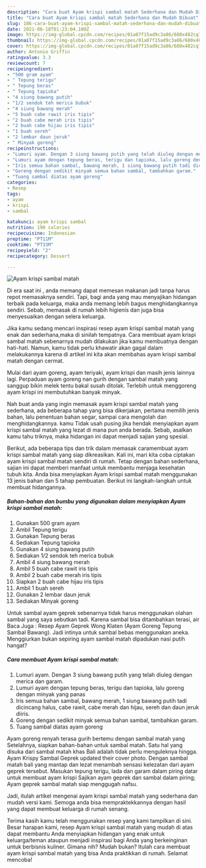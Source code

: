 ```yaml
---
description: "Cara buat Ayam krispi sambal matah Sederhana dan Mudah Dibuat"
title: "Cara buat Ayam krispi sambal matah Sederhana dan Mudah Dibuat"
slug: 186-cara-buat-ayam-krispi-sambal-matah-sederhana-dan-mudah-dibuat
date: 2021-06-18T01:23:04.100Z
image: https://img-global.cpcdn.com/recipes/01a07f15ad9c3a86/680x482cq70/ayam-krispi-sambal-matah-foto-resep-utama.jpg
thumbnail: https://img-global.cpcdn.com/recipes/01a07f15ad9c3a86/680x482cq70/ayam-krispi-sambal-matah-foto-resep-utama.jpg
cover: https://img-global.cpcdn.com/recipes/01a07f15ad9c3a86/680x482cq70/ayam-krispi-sambal-matah-foto-resep-utama.jpg
author: Antonio Griffin
ratingvalue: 3.3
reviewcount: 7
recipeingredient:
- "500 gram ayam"
- " Tepung terigu"
- " Tepung beras"
- " Tepung tapioka"
- "4 siung bawang putih"
- "1/2 sendok teh merica bubuk"
- "4 siung bawang merah"
- "5 buah cabe rawit iris tipis"
- "2 buah cabe merah iris tipis"
- "2 buah cabe hijau iris tipis"
- "1 buah sereh"
- "2 lembar daun jeruk"
- " Minyak goreng"
recipeinstructions:
- "Lumuri ayam. Dengan 3 siung bawang putih yang telah diuleg dengan merica dan garam."
- "Lumuri ayam dengan tepung beras, terigu dan tapioka, lalu goreng dengan minyak yang panas"
- "Iris semua bahan sambal, bawang merah, 1 siung bawang putih tadi dicincang halus, cabe rawit, cabe merah dan hijau, sereh dan daun jeruk diiris."
- "Goreng dengan sedikit minyak semua bahan sambal, tambahkan garam."
- "Tuang sambal diatas ayam goreng"
categories:
- Resep
tags:
- ayam
- krispi
- sambal

katakunci: ayam krispi sambal 
nutrition: 190 calories
recipecuisine: Indonesian
preptime: "PT11M"
cooktime: "PT33M"
recipeyield: "2"
recipecategory: Dessert

---
```



![Ayam krispi sambal matah](https://img-global.cpcdn.com/recipes/01a07f15ad9c3a86/680x482cq70/ayam-krispi-sambal-matah-foto-resep-utama.jpg)

Di era  saat ini , anda memang dapat memesan makanan jadi tanpa harus repot memasaknya sendiri. Tapi, bagi anda yang mau menyajikan hidangan terbaik pada keluarga, maka anda memang lebih bagus menghidangkannya sendiri. Sebab, memasak di rumah lebih higienis dan juga bisa menyesuaikan dengan selera keluarga.

Jika kamu sedang mencari inspirasi resep ayam krispi sambal matah yang enak dan sederhana,maka di sinilah tempatnya. Cara membuat ayam krispi sambal matah  sebenarnya mudah dilakukan jika kamu membuatnya dengan hati-hati. Namun, kamu tidak perlu khawatir akan gagal dalam melakukannya 
karena di artikel ini kita akan membahas ayam krispi sambal matah dengan cermat.  

Mulai dari ayam goreng, ayam teriyaki, ayam krispi dan masih jenis lainnya lagi. Perpaduan ayam goreng nan gurih dengan sambal matah yang sanggup bikin melek tentu bakal susah ditolak. Terlebih untuk menggoreng ayam krispi ini membutuhkan banyak minyak.

Nah buat anda yang ingin memasak ayam krispi sambal matah yang sederhana, ada beberapa tahap yang bisa dikerjakan, pertama memilih jenis bahan, lalu penentuan bahan segar, sampai cara mengolah dan menghidangkannya. kamu Tidak usah pusing jika hendak menyiapkan ayam krispi sambal matah yang lezat di mana pun anda berada. Sebab, asalkan kamu  tahu triknya, maka hidangan ini dapat menjadi sajian yang spesial.

Berikut, ada beberapa tips dan trik dalam memasak caramembuat ayam krispi sambal matah yang siap dikreasikan. Kali ini, mari kita coba ciptakan ayam krispi sambal matah sendiri di rumah. Tetap dengan bahan sederhana, sajian ini dapat memberi manfaat untuk membantu menjaga kesehatan tubuh kita. Anda bisa menyiapkan Ayam krispi sambal matah menggunakan 13 jenis bahan dan 5 tahap pembuatan. Berikut ini langkah-langkah untuk membuat hidangannya.

<!--inarticleads1-->

##### Bahan-bahan dan bumbu yang digunakan dalam menyiapkan Ayam krispi sambal matah:

1. Gunakan 500 gram ayam
1. Ambil  Tepung terigu
1. Gunakan  Tepung beras
1. Sediakan  Tepung tapioka
1. Gunakan 4 siung bawang putih
1. Sediakan 1/2 sendok teh merica bubuk
1. Ambil 4 siung bawang merah
1. Ambil 5 buah cabe rawit iris tipis
1. Ambil 2 buah cabe merah iris tipis
1. Siapkan 2 buah cabe hijau iris tipis
1. Ambil 1 buah sereh
1. Gunakan 2 lembar daun jeruk
1. Sediakan  Minyak goreng


Untuk sambal ayam geprek sebenarnya tidak harus menggunakan olahan sambal yang saya sebutkan tadi. Karena sambal bisa ditambahkan terasi, air Baca Juga : Resep Ayam Geprek Wong Klaten (Ayam Goreng Tepung Sambal Bawang). Jadi intinya untuk sambal bebas menggunakan aneka. Menggiurkan bukan sepiring ayam sambal matah dipadukan nasi putih hangat? 

<!--inarticleads2-->

##### Cara membuat Ayam krispi sambal matah:

1. Lumuri ayam. Dengan 3 siung bawang putih yang telah diuleg dengan merica dan garam.
1. Lumuri ayam dengan tepung beras, terigu dan tapioka, lalu goreng dengan minyak yang panas
1. Iris semua bahan sambal, bawang merah, 1 siung bawang putih tadi dicincang halus, cabe rawit, cabe merah dan hijau, sereh dan daun jeruk diiris.
1. Goreng dengan sedikit minyak semua bahan sambal, tambahkan garam.
1. Tuang sambal diatas ayam goreng


Ayam goreng renyah terasa gurih bertemu dengan sambal matah yang Setelahnya, siapkan bahan-bahan untuk sambal matah. Satu hal yang disuka dari sambal matah khas Bali adalah tidak perlu menguleknya hingga. Ayam Krispy Sambal Geprek updated their cover photo. Dengan sambal matah bali yang mantap dan lezat menambah sensasi kelezatan dari ayam geprek tersebut. Masukan tepung terigu, lada dan garam dalam piring datar untuk membuat ayam krispi Sajikan ayam geprek dan sambal dalam piring; Ayam geprek sambal matah siap menggugah nafsu. 

Jadi, itulah artikel mengenai  ayam krispi sambal matah  yang sederhana dan mudah versi kami. Semoga anda bisa mempraktekkannya dengan hasil yang dapat membuat keluarga di rumah senang. 

Terima kasih kamu telah menggunakan resep yang kami tampilkan di sini. Besar harapan kami, resep  Ayam krispi sambal matah yang mudah di atas dapat membantu Anda menyiapkan hidangan yang enak untuk keluarga/teman ataupun menjadi inspirasi bagi Anda yang berkeinginan untuk berbisnis kuliner. Gimana nih? Mudah bukan? Itulah cara membuat ayam krispi sambal matah yang bisa Anda praktikkan di rumah. Selamat mencoba!

